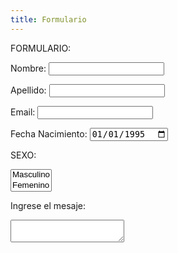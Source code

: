 ```yaml
---
title: Formulario
---
```


<html lang="en">
<head>
 
</head>
<body>

<p>FORMULARIO: </p>

Nombre: <input type="text" id="fname" onkeyup="myFunction()">
<p id="nombre" style="color:Tomato;"></p>
Apellido: <input type="text" id="fapellido" onkeyup="myFunction2()">
<p id="apellido" style="color:Tomato;"></p>
Email: <input type="text" id="femail" onkeyup="email()">
<p id="email" style="color:Tomato;"></p>
Fecha Nacimiento: <input type="date" name="user_date" id="user_date" value="1995-01-01" />
<p>SEXO: </p>
<select id="mySelect" size="2" >
  <option>Masculino</option>
  <option>Femenino</option>
</select>
<p id="demo">
Ingrese el mesaje: </p>
<textarea id="msj" name="msj" requiered></textarea>


<script>
function myFunction() {
  var name = document.getElementById("fname").value;
  
  if (!(/^([a-zA-Z])*$/.test(name)))  {
  	if(!(/^([a-zA-Z]+ +[a-zA-Z]{3,10})*$/.test(name))){
  	document.getElementById("nombre").innerHTML = "Error en el campo nombre";
  	document.getElementById("nombres").style.color="red";
  	/*document.getElementById("nombre").style.="red";*/
  }else
 	document.getElementById("nombre").innerHTML ="";	
 }
}

function myFunction2() {
var apellido = document.getElementById("fapellido").value;
if (!(/^[a-zA-Z]*$/.test(apellido))){
      if(!(/^([a-zA-Z]+ +[a-zA-Z]{3,10})*$/.test(apellido))){
  document.getElementById("apellido").innerHTML = "Error en Campo Apellido";
 
/*txt = "Error en Campo Apellido";*/
}else
  document.getElementById("apellido").innerHTML ="";
}
}
function email(){
	var valor = document.getElementById("femail").value;
if( !(/^\w+([-+.']\w+)*@\w+([-.]\w+)*\.\w+([-.]\w+)*$/.test(valor)) ) {
  document.getElementById("email").innerHTML = "Error en Campo Apellido";
}else
    	document.getElementById("email").innerHTML ="";

}
</script>

</body>
</html>